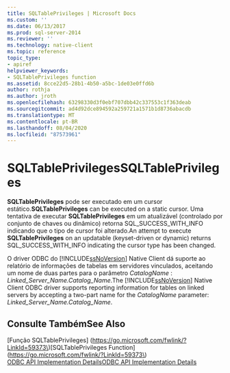 ```yaml
---
title: SQLTablePrivileges | Microsoft Docs
ms.custom: ''
ms.date: 06/13/2017
ms.prod: sql-server-2014
ms.reviewer: ''
ms.technology: native-client
ms.topic: reference
topic_type:
- apiref
helpviewer_keywords:
- SQLTablePrivileges function
ms.assetid: 8cce22d5-28b1-4b50-a5bc-1de03e0ffd6b
author: rothja
ms.author: jroth
ms.openlocfilehash: 63298330d3f0ebf707dbb42c337553c1f363deab
ms.sourcegitcommit: ad4d92dce894592a259721a1571b1d8736abacdb
ms.translationtype: MT
ms.contentlocale: pt-BR
ms.lasthandoff: 08/04/2020
ms.locfileid: "87573961"
---
```

# <a name="sqltableprivileges"></a><span data-ttu-id="4cb72-102">SQLTablePrivileges</span><span class="sxs-lookup"><span data-stu-id="4cb72-102">SQLTablePrivileges</span></span>
  <span data-ttu-id="4cb72-103">**SQLTablePrivileges** pode ser executado em um cursor estático.</span><span class="sxs-lookup"><span data-stu-id="4cb72-103">**SQLTablePrivileges** can be executed on a static cursor.</span></span> <span data-ttu-id="4cb72-104">Uma tentativa de executar **SQLTablePrivileges** em um atualizável (controlado por conjunto de chaves ou dinâmico) retorna SQL_SUCCESS_WITH_INFO indicando que o tipo de cursor foi alterado.</span><span class="sxs-lookup"><span data-stu-id="4cb72-104">An attempt to execute **SQLTablePrivileges** on an updatable (keyset-driven or dynamic) returns SQL_SUCCESS_WITH_INFO indicating the cursor type has been changed.</span></span>  
  
 <span data-ttu-id="4cb72-105">O driver ODBC do [!INCLUDE[ssNoVersion](../../includes/ssnoversion-md.md)] Native Client dá suporte ao relatório de informações de tabelas em servidores vinculados, aceitando um nome de duas partes para o parâmetro *CatalogName* : *Linked_Server_Name.Catalog_Name*.</span><span class="sxs-lookup"><span data-stu-id="4cb72-105">The [!INCLUDE[ssNoVersion](../../includes/ssnoversion-md.md)] Native Client ODBC driver supports reporting information for tables on linked servers by accepting a two-part name for the *CatalogName* parameter: *Linked_Server_Name.Catalog_Name*.</span></span>  
  
## <a name="see-also"></a><span data-ttu-id="4cb72-106">Consulte Também</span><span class="sxs-lookup"><span data-stu-id="4cb72-106">See Also</span></span>  
 <span data-ttu-id="4cb72-107">[Função SQLTablePrivileges] (https://go.microsoft.com/fwlink/?LinkId=59373\)</span><span class="sxs-lookup"><span data-stu-id="4cb72-107">[SQLTablePrivileges Function](https://go.microsoft.com/fwlink/?LinkId=59373\)</span></span>   
 [<span data-ttu-id="4cb72-108">ODBC API Implementation Details</span><span class="sxs-lookup"><span data-stu-id="4cb72-108">ODBC API Implementation Details</span></span>](odbc-api-implementation-details.md)  
  
  
